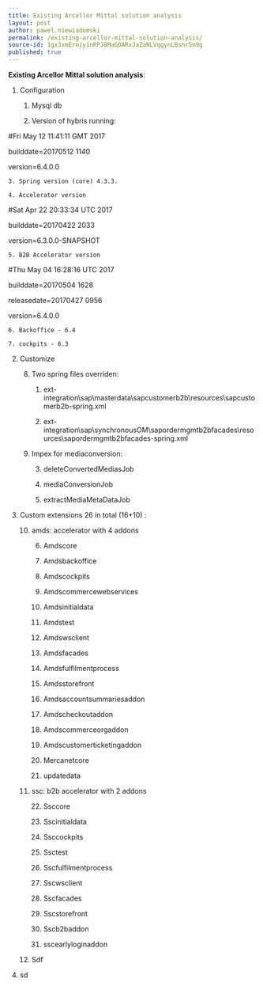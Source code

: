 ```yaml
---
title: Existing Arcellor Mittal solution analysis
layout: post
author: pawel.niewiadomski
permalink: /existing-arcellor-mittal-solution-analysis/
source-id: 1gx3xmErojy1nRPJ8MaGDARxJaZaNLVqgynLBsnr5m9g
published: true
---
```

**Existing Arcellor Mittal solution analysis**:

1. Configuration

    1. Mysql db

    2. Version of hybris running:

#Fri May 12 11:41:11 GMT 2017

builddate=20170512 1140

version=6.4.0.0

    3. Spring version (core) 4.3.3.

    4. Accelerator version

#Sat Apr 22 20:33:34 UTC 2017

builddate=20170422 2033

version=6.3.0.0-SNAPSHOT

    5. B2B Accelerator version

#Thu May 04 16:28:16 UTC 2017

builddate=20170504 1628

releasedate=20170427 0956

version=6.4.0.0

    6. Backoffice - 6.4

    7. cockpits - 6.3

2. Customize 

    8. Two spring files overriden:

        1. ext-integration\sap\masterdata\sapcustomerb2b\resources\sapcustomerb2b-spring.xml

        2. ext-integration\sap\synchronousOM\sapordermgmtb2bfacades\resources\sapordermgmtb2bfacades-spring.xml

    9. Impex for mediaconversion:

        3. deleteConvertedMediasJob

        4. mediaConversionJob

        5. extractMediaMetaDataJob

3. Custom extensions 26 in total (16+10) :

    10. amds: accelerator with 4 addons

        6. Amdscore

        7. Amdsbackoffice

        8. Amdscockpits

        9. Amdscommercewebservices

        10. Amdsinitialdata

        11. Amdstest

        12. Amdswsclient

        13. Amdsfacades

        14. Amdsfulfilmentprocess

        15. Amdsstorefront

        16. Amdsaccountsummariesaddon

        17. Amdscheckoutaddon

        18. Amdscommerceorgaddon

        19. Amdscustomerticketingaddon

        20. Mercanetcore

        21. updatedata

    11. ssc: b2b accelerator with 2 addons

        22. Ssccore

        23. Sscinitialdata

        24. Ssccockpits

        25. Ssctest

        26. Sscfulfilmentprocess

        27. Sscwsclient

        28. Sscfacades

        29. Sscstorefront

        30. Sscb2baddon

        31. sscearlyloginaddon

    12. Sdf

4. sd


